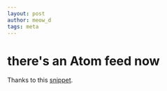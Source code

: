 ```yaml
---
layout: post
author: meow_d
tags: meta
---
```


# there's an Atom feed now

Thanks to this [snippet](https://jekyllcodex.org/without-plugin/rss-feed/).
